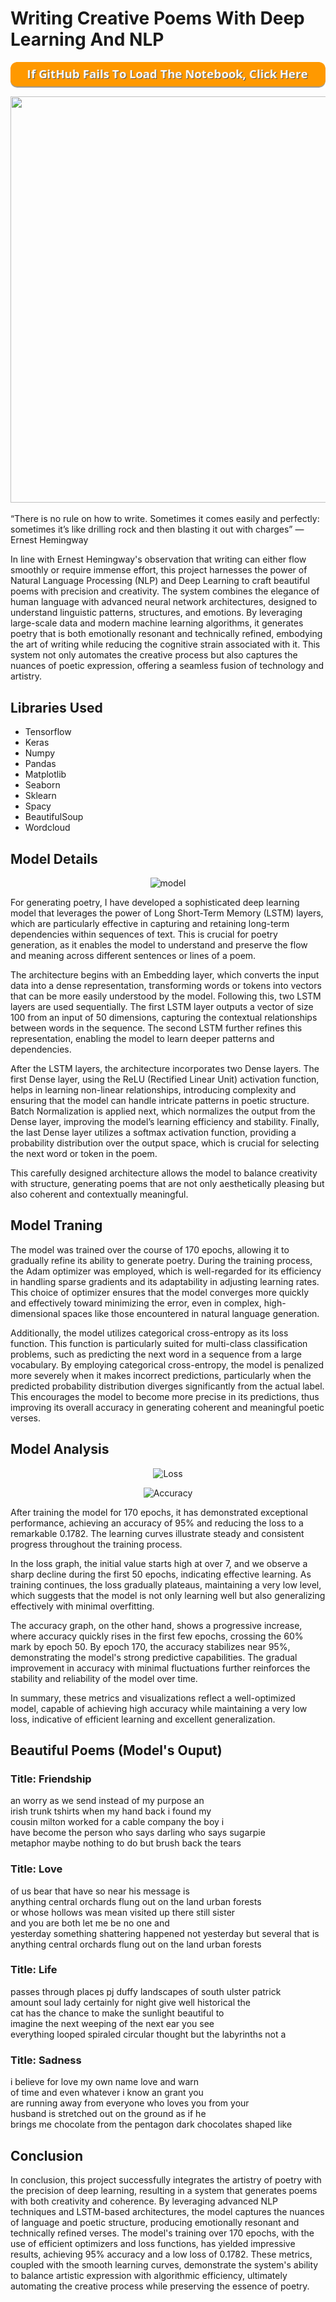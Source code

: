 # Writing Creative Poems With Deep Learning And NLP
<p align="center">
<a href="https://nbviewer.jupyter.org/github/NavinBondade/Lisa-An-AI-That-Writes-Lovely-Poems/blob/main/Notebook/Poem_Writing_AI%20%282%29.ipynb" target="_blank">
  <img align="center"  src="https://github.com/NavinBondade/Distinguishing-Fake-And-Real-News-With-Deep-Learning/blob/main/Graphs/button_if-github-fails-to-load-the-notebook-click-here%20(4).png?raw=true"/>
</a>
</p>
<img src="https://compote.slate.com/images/90194c2c-a99e-4c6f-9615-d9df031b6586.jpg" width="950" height="650">
<p>“There is no rule on how to write. Sometimes it comes easily and perfectly: sometimes it’s like drilling rock and then blasting it out with charges” — Ernest Hemingway</p></p>In line with Ernest Hemingway's observation that writing can either flow smoothly or require immense effort, this project harnesses the power of Natural Language Processing (NLP) and Deep Learning to craft beautiful poems with precision and creativity. The system combines the elegance of human language with advanced neural network architectures, designed to understand linguistic patterns, structures, and emotions. By leveraging large-scale data and modern machine learning algorithms, it generates poetry that is both emotionally resonant and technically refined, embodying the art of writing while reducing the cognitive strain associated with it. This system not only automates the creative process but also captures the nuances of poetic expression, offering a seamless fusion of technology and artistry.
</p>
<h2>Libraries Used</h2>
<ul>
  <li>Tensorflow</li>
  <li>Keras</li>
  <li>Numpy</li>
  <li>Pandas </li>
  <li>Matplotlib</li>
  <li>Seaborn</li>
  <li>Sklearn</li>
  <li>Spacy</li>
  <li>BeautifulSoup</li>
  <li>Wordcloud</li>
</ul>
<h2>Model Details</h2>
<p align="center">
<img src="https://github.com/NavinBondade/Lisa-An-AI-That-Writes-Lovely-Poems/blob/main/Graphs/Model.png" alt="model" >
</p> 
<p>For generating poetry, I have developed a sophisticated deep learning model that leverages the power of Long Short-Term Memory (LSTM) layers, which are particularly effective in capturing and retaining long-term dependencies within sequences of text. This is crucial for poetry generation, as it enables the model to understand and preserve the flow and meaning across different sentences or lines of a poem.

The architecture begins with an Embedding layer, which converts the input data into a dense representation, transforming words or tokens into vectors that can be more easily understood by the model. Following this, two LSTM layers are used sequentially. The first LSTM layer outputs a vector of size 100 from an input of 50 dimensions, capturing the contextual relationships between words in the sequence. The second LSTM further refines this representation, enabling the model to learn deeper patterns and dependencies.

After the LSTM layers, the architecture incorporates two Dense layers. The first Dense layer, using the ReLU (Rectified Linear Unit) activation function, helps in learning non-linear relationships, introducing complexity and ensuring that the model can handle intricate patterns in poetic structure. Batch Normalization is applied next, which normalizes the output from the Dense layer, improving the model’s learning efficiency and stability. Finally, the last Dense layer utilizes a softmax activation function, providing a probability distribution over the output space, which is crucial for selecting the next word or token in the poem.

This carefully designed architecture allows the model to balance creativity with structure, generating poems that are not only aesthetically pleasing but also coherent and contextually meaningful.</p>
<h2>Model Traning</h2>
<p>The model was trained over the course of 170 epochs, allowing it to gradually refine its ability to generate poetry. During the training process, the Adam optimizer was employed, which is well-regarded for its efficiency in handling sparse gradients and its adaptability in adjusting learning rates. This choice of optimizer ensures that the model converges more quickly and effectively toward minimizing the error, even in complex, high-dimensional spaces like those encountered in natural language generation.

Additionally, the model utilizes categorical cross-entropy as its loss function. This function is particularly suited for multi-class classification problems, such as predicting the next word in a sequence from a large vocabulary. By employing categorical cross-entropy, the model is penalized more severely when it makes incorrect predictions, particularly when the predicted probability distribution diverges significantly from the actual label. This encourages the model to become more precise in its predictions, thus improving its overall accuracy in generating coherent and meaningful poetic verses.</p>
<h2>Model Analysis</h2>
<p align="center">
<img src="https://github.com/NavinBondade/Lisa-An-AI-That-Writes-Lovely-Poems/blob/main/Graphs/Loss.png" alt="Loss" >
</p>
<p align="center">
<img src="https://github.com/NavinBondade/Lisa-An-AI-That-Writes-Lovely-Poems/blob/main/Graphs/Accuracy.png" alt="Accuracy" >
</p>
<p>After training the model for 170 epochs, it has demonstrated exceptional performance, achieving an accuracy of 95% and reducing the loss to a remarkable 0.1782. The learning curves illustrate steady and consistent progress throughout the training process.

In the loss graph, the initial value starts high at over 7, and we observe a sharp decline during the first 50 epochs, indicating effective learning. As training continues, the loss gradually plateaus, maintaining a very low level, which suggests that the model is not only learning well but also generalizing effectively with minimal overfitting.

The accuracy graph, on the other hand, shows a progressive increase, where accuracy quickly rises in the first few epochs, crossing the 60% mark by epoch 50. By epoch 170, the accuracy stabilizes near 95%, demonstrating the model's strong predictive capabilities. The gradual improvement in accuracy with minimal fluctuations further reinforces the stability and reliability of the model over time.

In summary, these metrics and visualizations reflect a well-optimized model, capable of achieving high accuracy while maintaining a very low loss, indicative of efficient learning and excellent generalization.</p>
<h2>Beautiful Poems (Model's Ouput)</h2>
<h3>Title: Friendship</h3>
<p>an worry as we send instead of my purpose an <br>
irish trunk tshirts when my hand back i found my <br>
cousin milton worked for a cable company the boy i <br>
have become the person who says darling who says sugarpie <br>
metaphor maybe nothing to do but brush back the tears</p>
<h3>Title: Love</h3>
<p>of us bear that have so near his message is <br>
anything central orchards flung out on the land urban forests <br>
or whose hollows was mean visited up there still sister <br>
and you are both let me be no one and <br>
yesterday something shattering happened not yesterday but several that is <br>
anything central orchards flung out on the land urban forests</p>
<h3>Title: Life</h3>
<p>passes through places pj duffy landscapes of south ulster patrick <br>
amount soul lady certainly for night give well historical the <br>
cat has the chance to make the sunlight beautiful to <br>
imagine the next weeping of the next ear you see <br>
everything looped spiraled circular thought but the labyrinths not a</p>
<h3>Title: Sadness</h3>
<p>i believe for love my own name love and warn <br>
of time and even whatever i know an grant you <br>
are running away from everyone who loves you from your <br>
husband is stretched out on the ground as if he <br>
brings me chocolate from the pentagon dark chocolates shaped like</p>

<h2>Conclusion</h2>
<p>In conclusion, this project successfully integrates the artistry of poetry with the precision of deep learning, resulting in a system that generates poems with both creativity and coherence. By leveraging advanced NLP techniques and LSTM-based architectures, the model captures the nuances of language and poetic structure, producing emotionally resonant and technically refined verses. The model's training over 170 epochs, with the use of efficient optimizers and loss functions, has yielded impressive results, achieving 95% accuracy and a low loss of 0.1782. These metrics, coupled with the smooth learning curves, demonstrate the system's ability to balance artistic expression with algorithmic efficiency, ultimately automating the creative process while preserving the essence of poetry.
</p>
